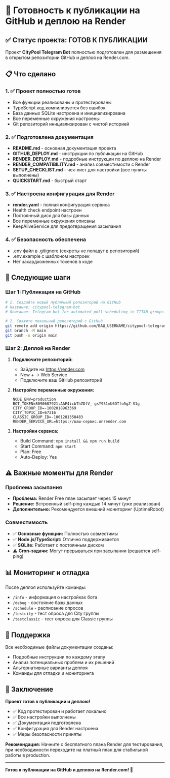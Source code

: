 # 🚀 Готовность к публикации на GitHub и деплою на Render

## ✅ Статус проекта: ГОТОВ К ПУБЛИКАЦИИ

Проект **CityPool Telegram Bot** полностью подготовлен для размещения в открытом репозитории GitHub и деплоя на Render.com.

## 📋 Что сделано

### 1. ✅ Проект полностью готов
- Все функции реализованы и протестированы
- TypeScript код компилируется без ошибок
- База данных SQLite настроена и инициализирована
- Все переменные окружения настроены
- Git репозиторий инициализирован с чистой историей

### 2. ✅ Подготовлена документация
- **README.md** - основная документация проекта
- **GITHUB_DEPLOY.md** - инструкции по публикации на GitHub
- **RENDER_DEPLOY.md** - подробные инструкции по деплою на Render
- **RENDER_COMPATIBILITY.md** - анализ совместимости с Render
- **SETUP_CHECKLIST.md** - чек-лист для настройки (все пункты выполнены)
- **QUICKSTART.md** - быстрый старт

### 3. ✅ Настроена конфигурация для Render
- **render.yaml** - полная конфигурация сервиса
- Health check endpoint настроен
- Постоянный диск для базы данных
- Все переменные окружения описаны
- KeepAliveService для предотвращения засыпания

### 4. ✅ Безопасность обеспечена
- .env файл в .gitignore (секреты не попадут в репозиторий)
- .env.example с шаблоном настроек
- Нет захардкоженных токенов в коде

## 🎯 Следующие шаги

### Шаг 1: Публикация на GitHub

```bash
# 1. Создайте новый публичный репозиторий на GitHub
# Название: citypool-telegram-bot
# Описание: Telegram bot for automated poll scheduling in TITAN groups

# 2. Свяжите локальный репозиторий с GitHub
git remote add origin https://github.com/ВАШ_USERNAME/citypool-telegram-bot.git
git branch -M main
git push -u origin main
```

### Шаг 2: Деплой на Render

1. **Подключите репозиторий:**
   - Зайдите на https://render.com
   - New + → Web Service
   - Подключите ваш GitHub репозиторий

2. **Настройте переменные окружения:**
   ```
   NODE_ENV=production
   BOT_TOKEN=8090607921:AAF4icbThZDfV_-gsY951mU6DTfo5gZ-S1g
   CITY_GROUP_ID=-1002018963369
   CITY_TOPIC_ID=67316
   CLASSIC_GROUP_ID=-1001281350483
   RENDER_SERVICE_URL=https://ваш-сервис.onrender.com
   ```

3. **Настройки сервиса:**
   - Build Command: `npm install && npm run build`
   - Start Command: `npm start`
   - Plan: Free
   - Auto-Deploy: Yes

## ⚠️ Важные моменты для Render

### Проблема засыпания
- **Проблема:** Render Free план засыпает через 15 минут
- **Решение:** Встроенный self-ping каждые 14 минут (уже реализован)
- **Дополнительно:** Рекомендуется внешний мониторинг (UptimeRobot)

### Совместимость
- ✅ **Основные функции:** Полностью совместимы
- ✅ **Node.js/TypeScript:** Отлично поддерживается  
- ✅ **SQLite:** Работает с постоянным диском
- ⚠️ **Cron-задачи:** Могут прерываться при засыпании (решается self-ping)

## 📊 Мониторинг и отладка

После деплоя используйте команды:
- `/info` - информация о настройках бота
- `/debug` - состояние базы данных
- `/schedule` - расписание опросов
- `/testcity` - тест опроса для City группы
- `/testclassic` - тест опроса для Classic группы

## 🔧 Поддержка

Все необходимые файлы документации созданы:
- Подробные инструкции по каждому этапу
- Анализ потенциальных проблем и их решений
- Альтернативные варианты деплоя
- Команды для отладки и мониторинга

## 🎉 Заключение

**Проект готов к публикации и деплою!**

- ✅ Код протестирован и работает локально
- ✅ Все настройки выполнены
- ✅ Документация подготовлена
- ✅ Конфигурация для Render настроена
- ✅ Меры безопасности приняты

**Рекомендация:** Начните с бесплатного плана Render для тестирования, при необходимости переходите на платный план для стабильной работы в production.

---

**Готов к публикации на GitHub и деплою на Render.com! 🚀**
